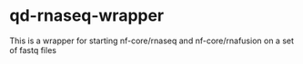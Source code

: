 # qd-rnaseq-wrapper
This is a wrapper for starting nf-core/rnaseq and nf-core/rnafusion on a set of fastq files
